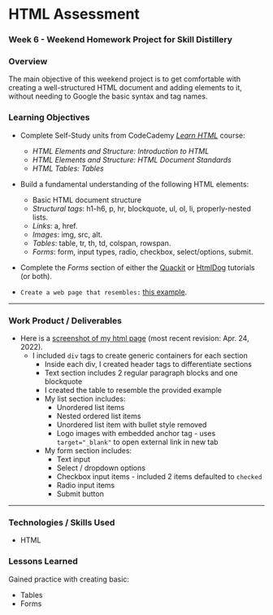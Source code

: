 # HTML Assessment

### Week 6 - Weekend Homework Project for Skill Distillery

### Overview

The main objective of this weekend project is to get comfortable with creating a well-structured HTML document and adding elements to it,
without needing to Google the basic syntax and tag names.

### Learning Objectives

* Complete Self-Study units from CodeCademy _[Learn HTML][Codecademy]_ course:
  * _HTML Elements and Structure: Introduction to HTML_
  * _HTML Elements and Structure: HTML Document Standards_
  * _HTML Tables: Tables_  

* Build a fundamental understanding of the following HTML elements:
  * Basic HTML document structure
  * *Structural tags*: h1-h6, p, hr, blockquote, ul, ol, li, properly-nested lists.
  * *Links*: a, href.
  * *Images*: img, src, alt.
  * *Tables*: table, tr, th, td, colspan, rowspan.
  * *Forms*: form, input types, radio, checkbox, select/options, submit.

* Complete the _Forms_ section of either the [Quackit][quackit] or [HtmlDog][Htmldog] tutorials (or both).

* `Create a web page that resembles:` [this example](images/assessment_example.png).
<hr>

### Work Product / Deliverables

* Here is a [screenshot of my html page](images/BrianHTMLpage.png) (most recent revision: Apr. 24, 2022).
  * I included `div` tags to create generic containers for each section
    * Inside each div, I created header tags to differentiate sections
    * Text section includes 2 regular paragraph blocks and one blockquote
    * I created the table to resemble the provided example
    * My list section includes:
      * Unordered list items
      * Nested ordered list items
      * Unordered list item with bullet style removed
      * Logo images with embedded anchor tag - uses `target="_blank"` to open external link in new tab
    * My form section includes:
      * Text input
      * Select / dropdown options
      * Checkbox input items - included 2 items defaulted to `checked`
      * Radio input items
      * Submit button
<hr>

### Technologies / Skills Used

* HTML  

### Lessons Learned

Gained practice with creating basic:
  * Tables
  * Forms

[Codecademy]: https://www.codecademy.com/learn/learn-html
[quackit]:http://www.quackit.com/html/tutorial/html_formatting.cfm
[Htmldog]: http://htmldog.com/guides/html/beginner/
